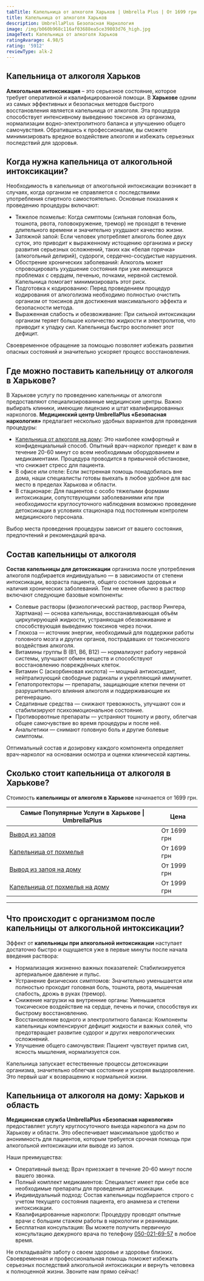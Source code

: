 ```yaml
---
tabTitle: Капельница от алкоголя Харьков | Umbrella Plus | От 1699 грн
title: Капельница от алкоголя Харьков
description: UmbrellaPlus Безопасная Наркология
image: /img/b060b968c116af03688ea5ce39803d76_high.jpg
imageText: Капельница от алкоголя Харьков
ratingAvarage: 4.98/5
rating: '5912'
reviewType: alk-2
---
```


## Капельница от алкоголя Харьков

**Алкогольная интоксикация** – это серьезное состояние, которое требует оперативной и квалифицированной помощи. В **Харькове** одним из самых эффективных и безопасных методов быстрого восстановления является капельница от алкоголя. Эта процедура способствует интенсивному выведению токсинов из организма, нормализации водно-электролитного баланса и улучшению общего самочувствия. Обратившись к профессионалам, вы сможете минимизировать вредное воздействие алкоголя и избежать серьезных последствий для здоровья.

## Когда нужна капельница от алкогольной интоксикации?

Необходимость в капельнице от алкогольной интоксикации возникает в случаях, когда организм не справляется с последствиями употребления спиртного самостоятельно. Основные показания к проведению процедуры включают:

* Тяжелое похмелье: Когда симптомы (сильная головная боль, тошнота, рвота, головокружение, тремор) не проходят в течение длительного времени и значительно ухудшают качество жизни.
* Затяжной запой: Если человек употребляет алкоголь более двух суток, это приводит к выраженному истощению организма и риску развития серьезных осложнений, таких как «белая горячка» (алкогольный делирий), судороги, сердечно-сосудистые нарушения.
* Обострение хронических заболеваний: Алкоголь может спровоцировать ухудшение состояния при уже имеющихся проблемах с сердцем, печенью, почками, нервной системой. Капельница помогает минимизировать этот риск.
* Подготовка к кодированию: Перед проведением процедур кодирования от алкоголизма необходимо полностью очистить организм от токсинов для достижения максимального эффекта и безопасности метода.
* Выраженная слабость и обезвоживание: При сильной интоксикации организм теряет большое количество жидкости и электролитов, что приводит к упадку сил. Капельница быстро восполняет этот дефицит.

Своевременное обращение за помощью позволяет избежать развития опасных состояний и значительно ускоряет процесс восстановления.

## Где можно поставить капельницу от алкоголя в Харькове?

В Харькове услугу по проведению капельницы от алкоголя предоставляют специализированные медицинские центры. Важно выбирать клиники, имеющие лицензию и штат квалифицированных наркологов. **Медицинский центр UmbrellaPlus «Безопасная наркология»** предлагает несколько удобных вариантов для проведения процедуры:

* [Капельница от алкоголя на дому](https://umbrella-plus.com.ua/kharkiv/kapelnica_ot_alkogola_na_domy_kharkiv/): Это наиболее комфортный и конфиденциальный способ. Опытный врач-нарколог приедет к вам в течение 20-60 минут со всем необходимым оборудованием и медикаментами. Процедура проводится в привычной обстановке, что снижает стресс для пациента.
* В офисе или отеле: Если экстренная помощь понадобилась вне дома, наши специалисты готовы выехать в любое удобное для вас место в пределах Харькова и области.
* В стационаре: Для пациентов с особо тяжелыми формами интоксикации, сопутствующими заболеваниями или при необходимости круглосуточного наблюдения возможно проведение детоксикации в условиях стационара под постоянным контролем медицинского персонала.

Выбор места проведения процедуры зависит от вашего состояния, предпочтений и рекомендаций врача.

## Состав капельницы от алкоголя

**Состав капельницы для детоксикации** организма после употребления алкоголя подбирается индивидуально — в зависимости от степени интоксикации, возраста пациента, общего состояния здоровья и наличия хронических заболеваний. Тем не менее обычно в раствор включают следующие базовые компоненты:

* Солевые растворы (физиологический раствор, раствор Рингера, Хартмана) — основа капельницы, восстанавливающая объём циркулирующей жидкости, устраняющая обезвоживание и способствующая выведению токсинов через почки.
* Глюкоза — источник энергии, необходимый для поддержки работы головного мозга и других органов, пострадавших от токсического воздействия алкоголя.
* Витамины группы B (B1, B6, B12) — нормализуют работу нервной системы, улучшают обмен веществ и способствуют восстановлению повреждённых клеток.
* Витамин C (аскорбиновая кислота) — мощный антиоксидант, нейтрализующий свободные радикалы и укрепляющий иммунитет.
* Гепатопротекторы — препараты, защищающие клетки печени от разрушительного влияния алкоголя и поддерживающие их регенерацию.
* Седативные средства — снижают тревожность, улучшают сон и стабилизируют психоэмоциональное состояние.
* Противорвотные препараты — устраняют тошноту и рвоту, облегчая общее самочувствие во время процедуры и после неё.
* Анальгетики — снимают головную боль и другие болевые симптомы.

Оптимальный состав и дозировку каждого компонента определяет врач-нарколог на основании осмотра и оценки клинической картины.

## Сколько стоит капельница от алкоголя в Харькове?

Стоимость **капельницы от алкоголя в Харькове** начинается от 1699 грн.

| Самые Популярные Услуги в Харькове \| UmbrellaPlus                      | Цена        |
| ----------------------------------------------------------------------- | ----------- |
| [Вывод из запоя](vivod-iz-zapoia-kharkiv)                               | От 1699 грн |
| [Капельница от похмелья](Kapelnica_ot_alkogola_kharkiv)                 | От 1699 грн |
| [Вывод из запоя на дому](Vivod-iz-zapoia-na-domy-kharkiv)               | От 1999 грн |
| [Капельница от похмелья на дому](Kapelnica_ot_alkogola_na_domy_kharkiv) | От 1999 грн |

***

## Что происходит с организмом после капельницы от алкогольной интоксикации?

Эффект от **капельницы при алкогольной интоксикации** наступает достаточно быстро и ощущается уже в первые минуты после начала введения раствора:

* Нормализация жизненно важных показателей: Стабилизируется артериальное давление и пульс.
* Устранение физических симптомов: Значительно уменьшается или полностью проходит головная боль, тошнота, рвота, мышечная слабость, дрожь в руках (тремор).
* Снижение нагрузки на внутренние органы: Уменьшается токсическое воздействие на сердце, печень и почки, способствуя их быстрому восстановлению.
* Восстановление водного и электролитного баланса: Компоненты капельницы компенсируют дефицит жидкости и важных солей, что предотвращает развитие судорог и других неврологических осложнений.
* Улучшение общего самочувствия: Пациент чувствует прилив сил, ясность мышления, нормализуется сон.

Капельница запускает естественные процессы детоксикации организма, значительно облегчая состояние и ускоряя выздоровление. Это первый шаг к возвращению к нормальной жизни.

## Капельница от алкоголя на дому: Харьков и область

**Медицинская служба UmbrellaPlus «Безопасная наркология»** предоставляет услугу круглосуточного выезда нарколога на дом по Харькову и области. Это обеспечивает максимальное удобство и анонимность для пациентов, которым требуется срочная помощь при алкогольной интоксикации или выводе из запоя.

Наши преимущества:

* Оперативный выезд: Врач приезжает в течение 20-60 минут после вашего звонка.
* Полный комплект медикаментов: Специалист имеет при себе все необходимые препараты для проведения детоксикации.
* Индивидуальный подход: Состав капельницы подбирается строго с учетом текущего состояния пациента, его анамнеза и степени интоксикации.
* Квалифицированные наркологи: Процедуру проводят опытные врачи с большим стажем работы в наркологии и реанимации.
* Бесплатная консультация: Вы можете получить первичную консультацию дежурного врача по телефону [050-021-69-57](tel:0500216957) в любое время.

Не откладывайте заботу о своем здоровье и здоровье близких. Своевременная и профессиональная помощь поможет избежать серьезных последствий алкогольной интоксикации и вернуть человека к полноценной жизни. Звоните нам прямо сейчас!
